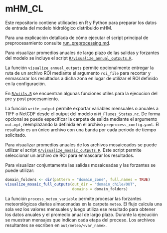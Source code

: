 # mHM_CL

Este repositorio contiene utilidades en R y Python para preparar los datos de entrada del modelo hidrológico distribuido mHM.

Para una explicación detallada de cómo ejecutar el script principal de preprocesamiento consulte [run_preprocessing.md](run_preprocessing.md).

Para visualizar promedios anuales de largo plazo de las salidas y forzantes del modelo se incluye el script [`R/visualize_annual_outputs.R`](R/visualize_annual_outputs.R).

La función `visualize_annual_outputs` permite opcionalmente entregar la ruta de un archivo ROI mediante el argumento `roi_file` para recortar y enmascarar los resultados a dicha zona en lugar de utilizar el ROI definido en la configuración.

En [`R/utils.R`](R/utils.R) se encuentran algunas funciones utiles para la ejecucion del pre y post procesamiento.

La función `write_output` permite exportar variables mensuales o anuales a TIFF o NetCDF desde el output del modelo `mHM_Fluxes_States.nc`. De forma opcional se puede especificar la carpeta de salida mediante el argumento `out.opt`, reemplazando la definida en el archivo `preprocess_config.yaml`. El resultado es un único archivo con una banda por cada periodo de tiempo solicitado.

Para visualizar promedios anuales de los archivos mosaiceados se puede utilizar el script [`R/visualize_mosaic_outputs.R`](R/visualize_mosaic_outputs.R). Este script permite seleccionar un archivo de ROI para enmascarar los resultados.

Para visualizar conjuntamente las salidas mosaiceadas y las forzantes se puede utilizar:

```r
domain_folders <- dir(pattern = "domain_zone", full.names = TRUE)
visualize_mosaic_full_outputs(out_dir = "domain_chile/OUT",
                              domains = domain_folders)
```

 La función `process_meteo_variable` permite procesar las forzantes meteorológicas diarias almacenadas en la carpeta `meteo`. El flujo calcula una sola vez los valores mensuales y luego utiliza ese resultado para obtener los datos anuales y el promedio anual de largo plazo. Durante la ejecución se muestran mensajes que indican cada etapa del proceso. Los archivos resultantes se escriben en `out/meteo/<var_name>`.
